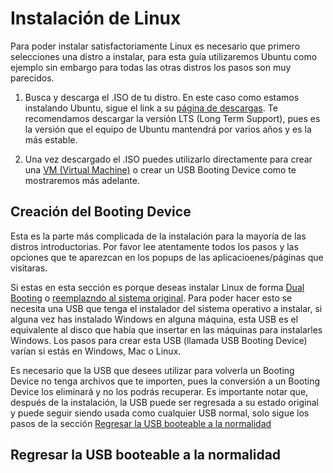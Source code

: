 # Instalación de Linux
Para poder instalar satisfactoriamente Linux es necesario que primero selecciones una distro a instalar, para esta guía utilizaremos Ubuntu como ejemplo sin embargo para todas las otras distros los pasos son muy parecidos.

1. Busca y descarga el .ISO de tu distro. En este caso como estamos instalando Ubuntu, sigue el link a su [página de descargas](https://ubuntu.com/download/desktop). Te recomendamos descargar la versión LTS (Long Term Support), pues es la versión que el equipo de Ubuntu mantendrá por varios años y es la más estable.

2. Una vez descargado el .ISO puedes utilizarlo directamente para crear una [VM (Virtual Machine)](../Instalations/Virtual_Machine.md) o crear un USB Booting Device como te mostraremos más adelante.

## Creación del Booting Device
Esta es la parte más complicada de la instalación para la mayoría de las distros introductorias. Por favor lee atentamente todos los pasos y las opciones que te aparezcan en los popups de las aplicacioenes/páginas que visitaras.

Si estas en esta sección es porque deseas instalar Linux de forma [Dual Booting](../Instalations/Dual_Booting.md) o [reemplazndo al sistema original](../Instalations/Total_System_Replacement.md). Para poder hacer esto se necesita una USB que tenga el instalador del sistema operativo a instalar, si alguna vez has instalado Windows en alguna máquina, esta USB es el equivalente al disco que había que insertar en las máquinas para instalarles Windows. Los pasos para crear esta USB (llamada USB Booting Device) varían si estás en Windows, Mac o Linux.

Es necesario que la USB que desees utilizar para volverla un Booting Device no tenga archivos que te importen, pues la conversión a un Booting Device los eliminará y no los podrás recuperar. Es importante notar que, después de la instalación, la USB puede ser regresada a su estado original y puede seguir siendo usada como cualquier USB normal, solo sigue los pasos de la sección [Regresar la USB booteable a la normalidad](#regresar-la-usb-booteable-a-la-normalidad)

## Regresar la USB booteable a la normalidad
